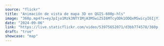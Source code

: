 ```yaml
---
source: "flickr"
title: "Animación de vista de mapa 3D en QGIS-600p-hls"
image: "360p.mp4?s=eyJpIjo1Mzk3NTY1MjA3MSwiZSI6MTcyODk1ODQxMSwicyI6IjY1YTgzZWZjMzllOGRlN2ZjZDRhNjFiNjA0ZDcyMmIwN2U2YzcxN2EiLCJ2IjoxfQ.mp4"
date: "2024-09-06"
link: "https://live.staticflickr.com/video/53975652071/d3bb774578/360p.mp4?s=eyJpIjo1Mzk3NTY1MjA3MSwiZSI6MTcyODk1ODQxMSwicyI6IjY1YTgzZWZjMzllOGRlN2ZjZDRhNjFiNjA0ZDcyMmIwN2U2YzcxN2EiLCJ2IjoxfQ"
draft: "true"
showcase: "map"
---
```

